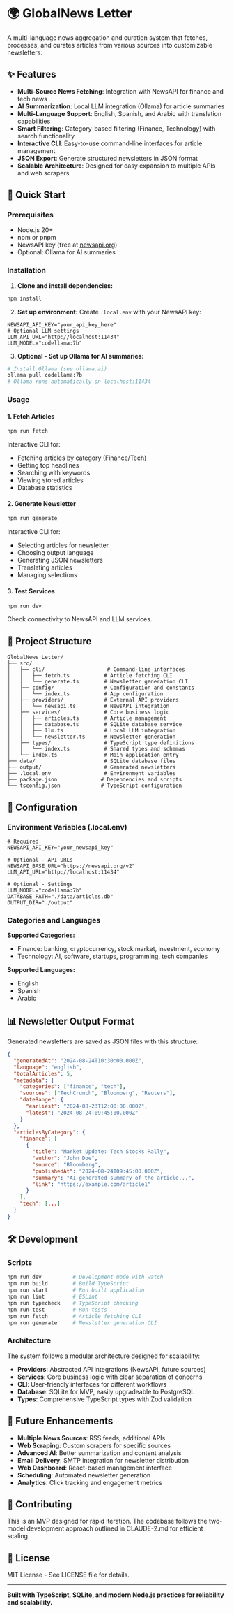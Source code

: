 # 🌍 GlobalNews Letter

A multi-language news aggregation and curation system that fetches, processes, and curates articles from various sources into customizable newsletters.

## ✨ Features

- **Multi-Source News Fetching**: Integration with NewsAPI for finance and tech news
- **AI Summarization**: Local LLM integration (Ollama) for article summaries
- **Multi-Language Support**: English, Spanish, and Arabic with translation capabilities
- **Smart Filtering**: Category-based filtering (Finance, Technology) with search functionality
- **Interactive CLI**: Easy-to-use command-line interfaces for article management
- **JSON Export**: Generate structured newsletters in JSON format
- **Scalable Architecture**: Designed for easy expansion to multiple APIs and web scrapers

## 🚀 Quick Start

### Prerequisites

- Node.js 20+
- npm or pnpm
- NewsAPI key (free at [newsapi.org](https://newsapi.org))
- Optional: Ollama for AI summaries

### Installation

1. **Clone and install dependencies:**
```bash
npm install
```

2. **Set up environment:**
Create `.local.env` with your NewsAPI key:
```env
NEWSAPI_API_KEY="your_api_key_here"
# Optional LLM settings
LLM_API_URL="http://localhost:11434"
LLM_MODEL="codellama:7b"
```

3. **Optional - Set up Ollama for AI summaries:**
```bash
# Install Ollama (see ollama.ai)
ollama pull codellama:7b
# Ollama runs automatically on localhost:11434
```

### Usage

#### 1. Fetch Articles
```bash
npm run fetch
```
Interactive CLI for:
- Fetching articles by category (Finance/Tech)
- Getting top headlines
- Searching with keywords
- Viewing stored articles
- Database statistics

#### 2. Generate Newsletter
```bash
npm run generate
```
Interactive CLI for:
- Selecting articles for newsletter
- Choosing output language
- Generating JSON newsletters
- Translating articles
- Managing selections

#### 3. Test Services
```bash
npm run dev
```
Check connectivity to NewsAPI and LLM services.

## 📁 Project Structure

```
GlobalNews Letter/
├── src/
│   ├── cli/                    # Command-line interfaces
│   │   ├── fetch.ts           # Article fetching CLI
│   │   └── generate.ts        # Newsletter generation CLI
│   ├── config/                # Configuration and constants
│   │   └── index.ts           # App configuration
│   ├── providers/             # External API providers
│   │   └── newsapi.ts         # NewsAPI integration
│   ├── services/              # Core business logic
│   │   ├── articles.ts        # Article management
│   │   ├── database.ts        # SQLite database service
│   │   ├── llm.ts             # Local LLM integration
│   │   └── newsletter.ts      # Newsletter generation
│   ├── types/                 # TypeScript type definitions
│   │   └── index.ts           # Shared types and schemas
│   └── index.ts               # Main application entry
├── data/                      # SQLite database files
├── output/                    # Generated newsletters
├── .local.env                 # Environment variables
├── package.json              # Dependencies and scripts
└── tsconfig.json             # TypeScript configuration
```

## 🔧 Configuration

### Environment Variables (.local.env)

```env
# Required
NEWSAPI_API_KEY="your_newsapi_key"

# Optional - API URLs
NEWSAPI_BASE_URL="https://newsapi.org/v2"
LLM_API_URL="http://localhost:11434"

# Optional - Settings
LLM_MODEL="codellama:7b"
DATABASE_PATH="./data/articles.db"
OUTPUT_DIR="./output"
```

### Categories and Languages

**Supported Categories:**
- Finance: banking, cryptocurrency, stock market, investment, economy
- Technology: AI, software, startups, programming, tech companies

**Supported Languages:**
- English
- Spanish  
- Arabic

## 📊 Newsletter Output Format

Generated newsletters are saved as JSON files with this structure:

```json
{
  "generatedAt": "2024-08-24T10:30:00.000Z",
  "language": "english",
  "totalArticles": 5,
  "metadata": {
    "categories": ["finance", "tech"],
    "sources": ["TechCrunch", "Bloomberg", "Reuters"],
    "dateRange": {
      "earliest": "2024-08-23T12:00:00.000Z",
      "latest": "2024-08-24T09:45:00.000Z"
    }
  },
  "articlesByCategory": {
    "finance": [
      {
        "title": "Market Update: Tech Stocks Rally",
        "author": "John Doe",
        "source": "Bloomberg",
        "publishedAt": "2024-08-24T09:45:00.000Z",
        "summary": "AI-generated summary of the article...",
        "link": "https://example.com/article1"
      }
    ],
    "tech": [...]
  }
}
```

## 🛠️ Development

### Scripts

```bash
npm run dev          # Development mode with watch
npm run build        # Build TypeScript
npm run start        # Run built application
npm run lint         # ESLint
npm run typecheck    # TypeScript checking
npm run test         # Run tests
npm run fetch        # Article fetching CLI
npm run generate     # Newsletter generation CLI
```

### Architecture

The system follows a modular architecture designed for scalability:

- **Providers**: Abstracted API integrations (NewsAPI, future sources)
- **Services**: Core business logic with clear separation of concerns
- **CLI**: User-friendly interfaces for different workflows
- **Database**: SQLite for MVP, easily upgradeable to PostgreSQL
- **Types**: Comprehensive TypeScript types with Zod validation

## 🔮 Future Enhancements

- **Multiple News Sources**: RSS feeds, additional APIs
- **Web Scraping**: Custom scrapers for specific sources
- **Advanced AI**: Better summarization and content analysis
- **Email Delivery**: SMTP integration for newsletter distribution
- **Web Dashboard**: React-based management interface
- **Scheduling**: Automated newsletter generation
- **Analytics**: Click tracking and engagement metrics

## 🤝 Contributing

This is an MVP designed for rapid iteration. The codebase follows the two-model development approach outlined in CLAUDE-2.md for efficient scaling.

## 📄 License

MIT License - See LICENSE file for details.

---

**Built with TypeScript, SQLite, and modern Node.js practices for reliability and scalability.**
